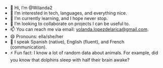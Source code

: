 - 👋 Hi, I’m @Wilanda2
- 👀 I’m interested in tech, languages, and everything nice.
- 🌱 I’m currently learning, and I hope never stop.
- 💞️ I’m looking to collaborate on projects I can be useful to.
- 📫 You can reach me via email: yolanda.lopezdelarica@gmail.com.
- 😄 Pronouns: ella/she/her
- 🙊 I speak Spanish (native), English (fluent), and French (communication).
- ⚡ Fun fact: I know a lot of random data about animals. For example, did you know that dolphins sleep with half their brain awake?

<!---
Wilanda2/Wilanda2 is a ✨ special ✨ repository because its `README.md` (this file) appears on your GitHub profile.
You can click the Preview link to take a look at your changes.
--->
